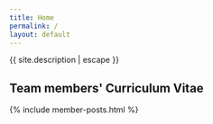 ```yaml
---
title: Home
permalink: /
layout: default
---
```


{{ site.description | escape }}


## Team members' Curriculum Vitae

{% include member-posts.html %}
